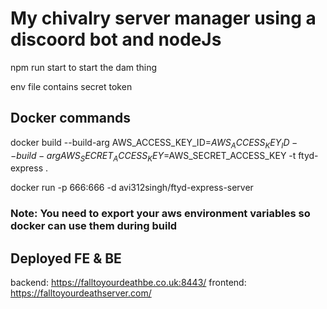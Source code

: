 # My chivalry server manager using a discoord bot and nodeJs

npm run start to start the dam thing

env file contains secret token

## Docker commands

docker build --build-arg AWS_ACCESS_KEY_ID=$AWS_ACCESS_KEY_ID --build-arg AWS_SECRET_ACCESS_KEY=$AWS_SECRET_ACCESS_KEY -t ftyd-express .

docker run -p 666:666 -d avi312singh/ftyd-express-server

### Note: You need to export your aws environment variables so docker can use them during build

## Deployed FE & BE

backend: https://falltoyourdeathbe.co.uk:8443/
frontend: https://falltoyourdeathserver.com/
